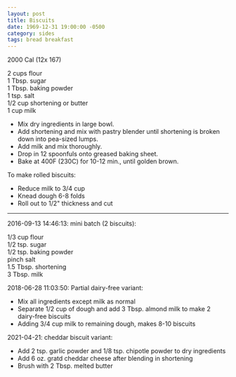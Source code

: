 ```yaml
---
layout: post
title: Biscuits
date: 1969-12-31 19:00:00 -0500
category: sides
tags: bread breakfast
---
```

2000 Cal (12x 167)
  
2 cups flour  
1 Tbsp. sugar  
1 Tbsp. baking powder  
1 tsp. salt  
1/2 cup shortening or butter  
1 cup milk  

* Mix dry ingredients in large bowl.  
* Add shortening and mix with pastry blender until shortening is broken down into pea-sized lumps.  
* Add milk and mix thoroughly.  
* Drop in 12 spoonfuls onto greased baking sheet.  
* Bake at 400F (230C) for 10-12 min., until golden brown.  

To make rolled biscuits:
* Reduce milk to 3/4 cup
* Knead dough 6-8 folds
* Roll out to 1/2" thickness and cut

---

2016-09-13 14:46:13: mini batch (2 biscuits):

1/3 cup flour  
1/2 tsp. sugar  
1/2 tsp. baking powder  
pinch salt  
1.5 Tbsp. shortening  
3 Tbsp. milk

2018-06-28 11:03:50: Partial dairy-free variant:

* Mix all ingredients except milk as normal
* Separate 1/2 cup of dough and add 3 Tbsp. almond milk to make 2 dairy-free biscuits
* Adding 3/4 cup milk to remaining dough, makes 8-10 biscuits

2021-04-21: cheddar biscuit variant:

* Add 2 tsp. garlic powder and 1/8 tsp. chipotle powder to dry ingredients
* Add 6 oz. gratd cheddar cheese after blending in shortening
* Brush with 2 Tbsp. melted butter
